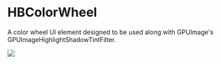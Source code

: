 # HBColorWheel
A color wheel UI element designed to be used along with GPUImage's GPUImageHighlightShadowTintFilter.

<img src="http://i.imgur.com/VRPGpVU.gif" />

